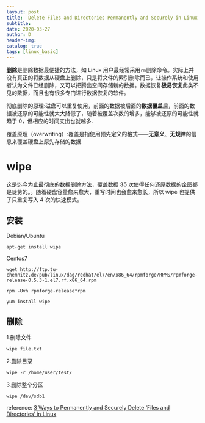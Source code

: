 ```yaml
---
layout: post
title:  Delete Files and Directories Permanently and Securely in Linux
subtitle:
date: 2020-03-27
author: D
header-img:
catalog: true
tags: [linux_basic]
---
```


**删除**是删除数据最便捷的方法，如 Linux 用户最经常采用`rm`删除命令。实际上并没有真正的将数据从硬盘上删除，只是将文件的索引删除而已，让操作系统和使用者认为文件已经删除，又可以把腾出空间存储新的数据。数据恢复**极易恢复**此类不见的数据，而且也有很多专门进行数据恢复的软件。

彻底删除的原理:磁盘可以重复使用，前面的数据被后面的**数据覆盖**后，前面的数据被还原的可能性就大大降低了，随着被覆盖次数的增多，能够被还原的可能性就趋于 0，但相应的时间支出也就越多.

覆盖原理（overwriting）:覆盖是指使用预先定义的格式——**无意义**、**无规律**的信息来覆盖硬盘上原先存储的数据.

# wipe
这是迄今为止最彻底的数据删除方法，覆盖数据 **35** 次使得任何还原数据的企图都是徒劳的。。随着硬盘容量愈来愈大，重写时间也会愈来愈长，所以 wipe 也提供了只重复写入 4 次的快速模式。


## 安装
Debian/Ubuntu
```
apt-get install wipe
```
Centos7
```
wget http://ftp.tu-chemnitz.de/pub/linux/dag/redhat/el7/en/x86_64/rpmforge/RPMS/rpmforge-release-0.5.3-1.el7.rf.x86_64.rpm
```
```
rpm -Uvh rpmforge-release*rpm
```
```
yum install wipe
```
## 删除

1.删除文件
```
wipe file.txt
```
2.删除目录
```
wipe -r /home/user/test/
```
3.删除整个分区
```
wipe /dev/sdb1
```

reference:
[3 Ways to Permanently and Securely Delete ‘Files and Directories’ in Linux](https://www.tecmint.com/permanently-and-securely-delete-files-directories-linux/)
